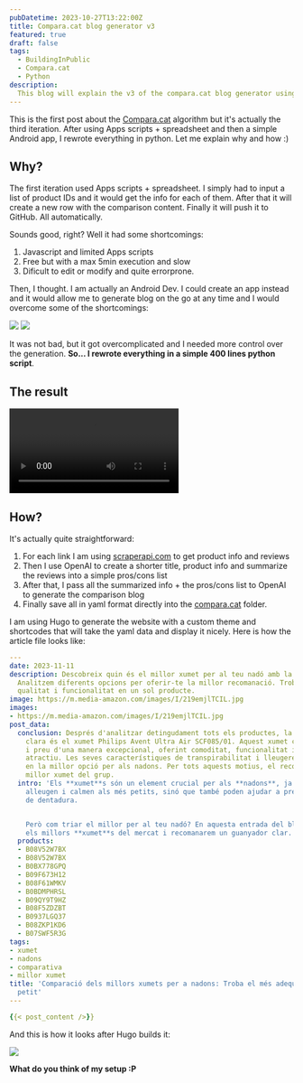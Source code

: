 ```yaml
---
pubDatetime: 2023-10-27T13:22:00Z
title: Compara.cat blog generator v3
featured: true
draft: false
tags:
  - BuildingInPublic
  - Compara.cat
  - Python
description:
  This blog will explain the v3 of the compara.cat blog generator using python, openAI and a little web scrapping to improve performance and content.
---
```


This is the first post about the [Compara.cat](https://compara.cat) algorithm but it's actually the third iteration. 
After using Apps scripts + spreadsheet and then a simple Android app, I rewrote everything in python. Let me explain why and how :)

## Why?

The first iteration used Apps scripts + spreadsheet. I simply had to input a list of product IDs and it would get the info for each of them. After that it will create a new row with the comparison content. Finally it will push it to GitHub. All automatically.

Sounds good, right? Well it had some shortcomings:

1. Javascript and limited Apps scripts
2. Free but with a max 5min execution and slow
3. Dificult to edit or modify and quite errorprone.

Then, I thought. I am actually an Android Dev. I could create an app instead and it would allow me to generate blog on the go at any time and I 
would overcome some of the shortcomings:

![](assets/images/compara-app-1.png)
![](assets/images/compara-app-2.png)

It was not bad, but it got overcomplicated and I needed more control over the generation. **So... I rewrote everything in a simple 400 lines python script**. 

## The result

<video width="auto" height="auto" controls>
  <source src="compara-cat-demo.mp4" type="video/mp4">
Your browser does not support the video tag.
</video>

## How?

It's actually quite straightforward:

1. For each link I am using [scraperapi.com](https://scraperapi.com) to get product info and reviews
2. Then I use OpenAI to create a shorter title, product info and summarize the reviews into a simple pros/cons list
3. After that, I pass all the summarized info + the pros/cons list to OpenAI to generate the comparison blog
4. Finally save all in yaml format directly into the [compara.cat](https://compara.cat) folder.

I am using Hugo to generate the website with a custom theme and shortcodes that will take the yaml data and display it nicely. 
Here is how the article file looks like:

```yaml
---
date: 2023-11-11
description: Descobreix quin és el millor xumet per al teu nadó amb la nostra comparativa.
  Analitzem diferents opcions per oferir-te la millor recomanació. Troba comoditat,
  qualitat i funcionalitat en un sol producte.
image: https://m.media-amazon.com/images/I/219emjlTCIL.jpg
images:
- https://m.media-amazon.com/images/I/219emjlTCIL.jpg
post_data:
  conclusion: Després d'analitzar detingudament tots els productes, la nostra recomanació
    clara és el xumet Philips Avent Ultra Air SCF085/01. Aquest xumet combina qualitat
    i preu d'una manera excepcional, oferint comoditat, funcionalitat i un disseny
    atractiu. Les seves característiques de transpirabilitat i lleugeresa el converteixen
    en la millor opció per als nadons. Per tots aquests motius, el recomanem com el
    millor xumet del grup.
  intro: 'Els **xumet**s són un element crucial per als **nadons**, ja que no només
    alleugen i calmen als més petits, sinó que també poden ajudar a prevenir problemes
    de dentadura.


    Però com triar el millor per al teu nadó? En aquesta entrada del blog, compararem
    els millors **xumet**s del mercat i recomanarem un guanyador clar.'
  products:
  - B08V52W7BX
  - B08V52W7BX
  - B0BX778GPQ
  - B09F673H12
  - B08F61WMKV
  - B0BDMPHRSL
  - B09QY9T9HZ
  - B08F5ZDZBT
  - B0937LGQ37
  - B08ZKP1KD6
  - B07SWF5R3G
tags:
- xumet
- nadons
- comparativa
- millor xumet
title: 'Comparació dels millors xumets per a nadons: Troba el més adequat per al teu
  petit'
---

{{< post_content />}}
```

And this is how it looks after Hugo builds it:

![](assets/images/compara-blog-demo.png)

**What do you think of my setup :P**

